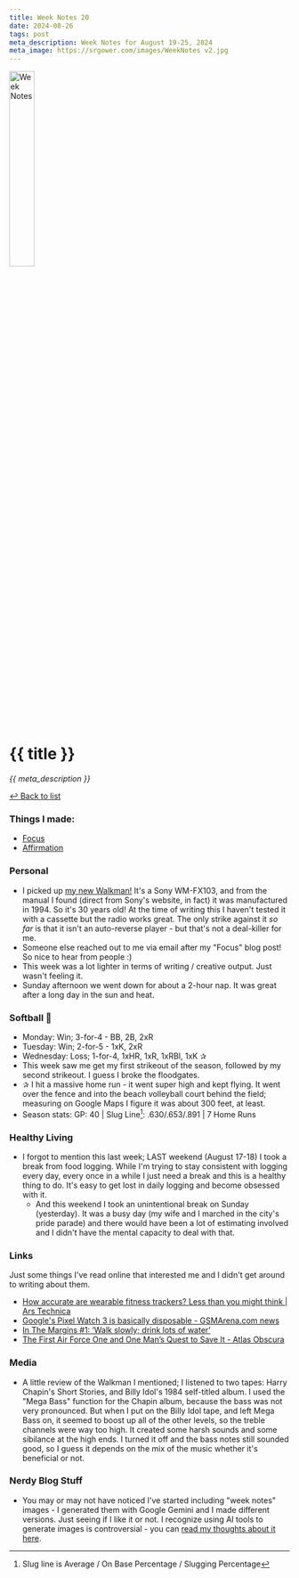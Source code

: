 ```yaml
---
title: Week Notes 20
date: 2024-08-26
tags: post
meta_description: Week Notes for August 19-25, 2024 
meta_image: https://srgower.com/images/WeekNotes v2.jpg 
---
```


<img src="/images/WeekNotes v2.jpg" width="30%" height="30%" alt="Week Notes" />

# {{ title }}

*{{ meta_description }}*

[↩ Back to list](/weeknotes/)

### Things I made:

- [Focus](https://lwgrs.bearblog.dev/focus/) 
- [Affirmation](https://lwgrs.bearblog.dev/affirmation/)

### Personal

- I picked up [my new Walkman!](https://ottawa.place/@srgower/112995266169951782) It's a Sony WM-FX103, and from the manual I found (direct from Sony's website, in fact) it was manufactured in 1994. So it's 30 years old! At the time of writing this I haven't tested it with a cassette but the radio works great. The only strike against it *so far* is that it isn't an auto-reverse player - but that's not a deal-killer for me. 
- Someone else reached out to me via email after my "Focus" blog post! So nice to hear from people :) 
- This week was a lot lighter in terms of writing / creative output. Just wasn't feeling it. 
- Sunday afternoon we went down for about a 2-hour nap. It was great after a long day in the sun and heat.

  

### Softball &#129358;

- Monday: Win; 3-for-4 - BB, 2B, 2xR 
- Tuesday: Win; 2-for-5 - 1xK, 2xR 
- Wednesday: Loss; 1-for-4, 1xHR, 1xR, 1xRBI, 1xK  &#10032;
- This week saw me get my first strikeout of the season, followed by my second strikeout. I guess I broke the floodgates. 
- &#10032; I hit a massive home run - it went super high and kept flying. It went over the fence and into the beach volleyball court behind the field; measuring on Google Maps I figure it was about 300 feet, at least. 
- Season stats: GP: 40 | Slug Line[^1]: .630/.653/.891 | 7 Home Runs 

### Healthy Living

- I forgot to mention this last week; LAST weekend (August 17-18) I took a break from food logging. While I'm trying to stay consistent with logging every day, every once in a while I just need a break and this is a healthy thing to do. It's easy to get lost in daily logging and become obsessed with it. 
  - And this weekend I took an unintentional break on Sunday (yesterday). It was a busy day (my wife and I marched in the city's pride parade) and there would have been a lot of estimating involved and I didn't have the mental capacity to deal with that.

### Links 

Just some things I've read online that interested me and I didn't get around to writing about them. 

- [How accurate are wearable fitness trackers? Less than you might think | Ars Technica](https://arstechnica.com/science/2024/08/how-accurate-are-wearable-fitness-trackers-less-than-you-might-think/) 
- [Google's Pixel Watch 3 is basically disposable - GSMArena.com news](https://www.gsmarena.com/googles_pixel_watch_3_is_basically_disposable-news-64210.php) 
- [In The Margins #1: ‘Walk slowly; drink lots of water’](https://mikegrindle.com/newsletter/itm-1)
- [The First Air Force One and One Man’s Quest to Save It - Atlas Obscura](https://www.atlasobscura.com/articles/first-air-force-one)

### Media

- A little review of the Walkman I mentioned; I listened to two tapes: Harry Chapin's Short Stories, and Billy Idol's 1984 self-titled album. I used the "Mega Bass" function for the Chapin album, because the bass was not very pronounced. But when I put on the Billy Idol tape, and left Mega Bass on, it seemed to boost up all of the other levels, so the treble channels were way too high. It created some harsh sounds and some sibilance at the high ends. I turned it off and the bass notes still sounded good, so I guess it depends on the mix of the music whether it's beneficial or not. 

### Nerdy Blog Stuff 
- You may or may not have noticed I've started including "week notes" images - I generated them with Google Gemini and I made different versions. Just seeing if I like it or not. I recognize using AI tools to generate images is controversial - you can [read my thoughts about it here](https://lwgrs.bearblog.dev/googles-gemini-isnot-that-bad/).

[^1]: Slug line is Average / On Base Percentage / Slugging Percentage 
